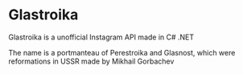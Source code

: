 # Glastroika
Glastroika is a unofficial Instagram API made in C# .NET

The name is a portmanteau of Perestroika and Glasnost, which were reformations in USSR made by Mikhail Gorbachev
